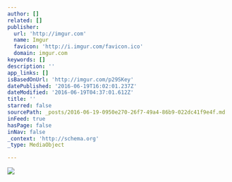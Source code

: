 ```yaml
---
author: []
related: []
publisher:
  url: 'http://imgur.com'
  name: Imgur
  favicon: 'http://i.imgur.com/favicon.ico'
  domain: imgur.com
keywords: []
description: ''
app_links: []
isBasedOnUrl: 'http://imgur.com/p29SKey'
datePublished: '2016-06-19T16:02:01.237Z'
dateModified: '2016-06-19T04:37:01.612Z'
title: ''
starred: false
sourcePath: _posts/2016-06-19-0950e270-26f7-49a4-86b9-022dc41f9e4f.md
inFeed: true
hasPage: false
inNav: false
_context: 'http://schema.org'
_type: MediaObject

---
```

<article style=""><img src="http://imgur.com/p29SKey.png" /></article>